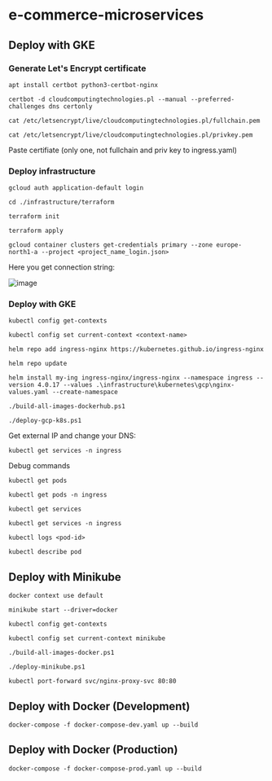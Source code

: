 # e-commerce-microservices

## Deploy with GKE

### Generate Let's Encrypt certificate

```
apt install certbot python3-certbot-nginx
```

```
certbot -d cloudcomputingtechnologies.pl --manual --preferred-challenges dns certonly
```

```
cat /etc/letsencrypt/live/cloudcomputingtechnologies.pl/fullchain.pem
```

```
cat /etc/letsencrypt/live/cloudcomputingtechnologies.pl/privkey.pem
```

Paste certifiate (only one, not fullchain and priv key to ingress.yaml)

### Deploy infrastructure

```
gcloud auth application-default login
```

```
cd ./infrastructure/terraform

```

```
terraform init
```

```
terraform apply
```

```
gcloud container clusters get-credentials primary --zone europe-north1-a --project <project_name_login.json>
```

Here you get connection string:

![image](https://github.com/heyimjustalex/e-commerce-microservices/assets/21158649/898cebe7-123f-4772-bd11-ef4681d1f45b)

### Deploy with GKE

```
kubectl config get-contexts
```

```
kubectl config set current-context <context-name>
```

```
helm repo add ingress-nginx https://kubernetes.github.io/ingress-nginx
```

```
helm repo update
```

```
helm install my-ing ingress-nginx/ingress-nginx --namespace ingress --version 4.0.17 --values .\infrastructure\kubernetes\gcp\nginx-values.yaml --create-namespace
```

```
./build-all-images-dockerhub.ps1
```

```
./deploy-gcp-k8s.ps1
```

Get external IP and change your DNS:

```
kubectl get services -n ingress
```

Debug commands

```
kubectl get pods
```

```
kubectl get pods -n ingress
```

```
kubectl get services
```

```
kubectl get services -n ingress
```

```
kubectl logs <pod-id>
```

```
kubectl describe pod
```

## Deploy with Minikube

```
docker context use default
```

```
minikube start --driver=docker
```

```
kubectl config get-contexts
```

```
kubectl config set current-context minikube
```

```
./build-all-images-docker.ps1
```

```
./deploy-minikube.ps1
```

```
kubectl port-forward svc/nginx-proxy-svc 80:80
```

## Deploy with Docker (Development)

```
docker-compose -f docker-compose-dev.yaml up --build
```

## Deploy with Docker (Production)

```
docker-compose -f docker-compose-prod.yaml up --build
```
